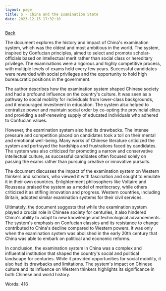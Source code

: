 ```yaml
---
layout: page
title: 5 - China and the Examination State
date: 2023-12-15 17:32:10
---
```


[Back](./)


The document explores the history and impact of China's examination system, which was the oldest and most ambitious in the world. The system, inspired by Confucian principles, aimed to select and promote scholar-officials based on intellectual merit rather than social class or hereditary privilege. The examinations were a rigorous and highly competitive process, with multiple levels of exams held every few years. Successful candidates were rewarded with social privileges and the opportunity to hold high bureaucratic positions in the government. 

The author describes how the examination system shaped Chinese society and had a profound influence on the country's culture. It was seen as a pathway to social mobility for individuals from lower-class backgrounds, and it encouraged investment in education. The system also helped to centralize power and maintain social order by co-opting the provincial elites and providing a self-renewing supply of educated individuals who adhered to Confucian values. 

However, the examination system also had its drawbacks. The intense pressure and competition placed on candidates took a toll on their mental and emotional well-being. Many works of Chinese literature criticized the system and portrayed the hardships and frustrations faced by candidates. The system was also criticized for promoting a narrow and conservative intellectual culture, as successful candidates often focused solely on passing the exams rather than pursuing creative or innovative pursuits. 

The document discusses the impact of the examination system on Western thinkers and scholars, who viewed it with fascination and sought to emulate it in their own countries. Enlightenment philosophers like Voltaire and Rousseau praised the system as a model of meritocracy, while others criticized it as stifling innovation and progress. Western countries, including Britain, adopted similar examination systems for their civil services. 

Ultimately, the document suggests that while the examination system played a crucial role in Chinese society for centuries, it also hindered China's ability to adapt to new knowledge and technological advancements. The system's emphasis on Confucian classics and its resistance to change contributed to China's decline compared to Western powers. It was only when the examination system was abolished in the early 20th century that China was able to embark on political and economic reforms. 

In conclusion, the examination system in China was a complex and influential institution that shaped the country's social and political landscape for centuries. While it provided opportunities for social mobility, it also had its drawbacks and limitations. The system's impact on Chinese culture and its influence on Western thinkers highlights its significance in both Chinese and world history.

Words: 416